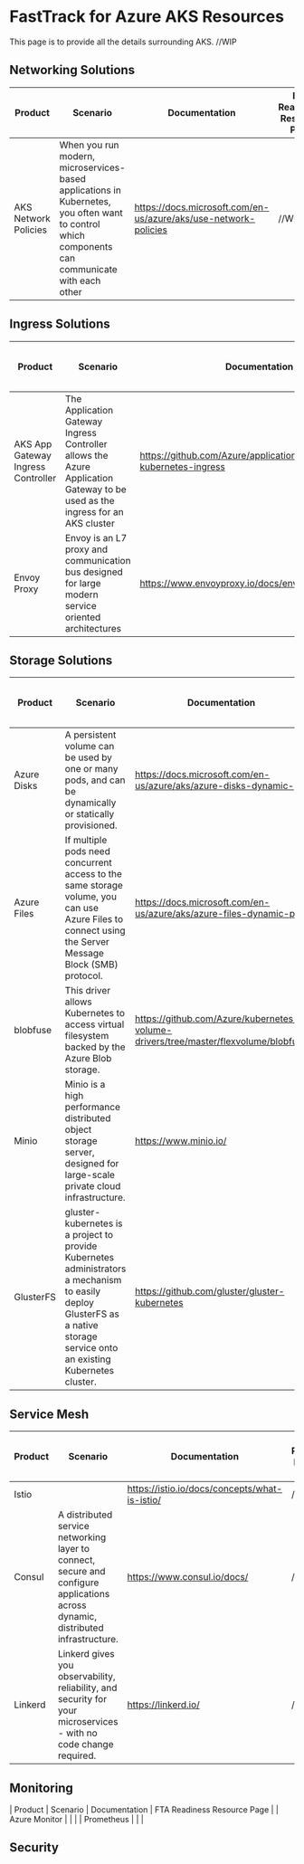 
# FastTrack for Azure AKS Resources 
This page is to provide all the details surrounding AKS. //WIP

## Networking Solutions
| Product | Scenario | Documentation | FTA Readiness Resource Page |
| ------------- | ------------- | ------------- | ------------- |
| AKS Network Policies | When you run modern, microservices-based applications in Kubernetes, you often want to control which components can communicate with each other | https://docs.microsoft.com/en-us/azure/aks/use-network-policies | //WIP |

## Ingress Solutions
| Product | Scenario | Documentation | FTA Readiness Resource Page |
| ------------- | ------------- | ------------- | ------------- |
| AKS App Gateway Ingress Controller | The Application Gateway Ingress Controller allows the Azure Application Gateway to be used as the ingress for an AKS cluster | https://github.com/Azure/application-gateway-kubernetes-ingress | //WIP |
| Envoy Proxy | Envoy is an L7 proxy and communication bus designed for large modern service oriented architectures | https://www.envoyproxy.io/docs/envoy/latest/intro/intro | //WIP |


## Storage Solutions
| Product | Scenario | Documentation | FTA Readiness Resource Page |
| ------------- | ------------- | ------------- | ------------- |
Azure Disks | A persistent volume can be used by one or many pods, and can be dynamically or statically provisioned. | https://docs.microsoft.com/en-us/azure/aks/azure-disks-dynamic-pv | //WIP |
Azure Files | If multiple pods need concurrent access to the same storage volume, you can use Azure Files to connect using the Server Message Block (SMB) protocol. | https://docs.microsoft.com/en-us/azure/aks/azure-files-dynamic-pv | //WIP |
blobfuse | This driver allows Kubernetes to access virtual filesystem backed by the Azure Blob storage. | https://github.com/Azure/kubernetes-volume-drivers/tree/master/flexvolume/blobfuse | //WIP |
Minio | Minio is a high performance distributed object storage server, designed for large-scale private cloud infrastructure. | https://www.minio.io/ | //WIP |
GlusterFS | gluster-kubernetes is a project to provide Kubernetes administrators a mechanism to easily deploy GlusterFS as a native storage service onto an existing Kubernetes cluster. | https://github.com/gluster/gluster-kubernetes | //WIP |

## Service Mesh
| Product | Scenario | Documentation | FTA Readiness Resource Page |
| ------------- | ------------- | ------------- | ------------- |
| Istio | | https://istio.io/docs/concepts/what-is-istio/ | //WIP |
| Consul | A distributed service networking layer to connect, secure and configure applications across dynamic, distributed infrastructure. | https://www.consul.io/docs/ | //WIP |
| Linkerd | Linkerd gives you observability, reliability, and security for your microservices - with no code change required. |  https://linkerd.io/  | //WIP |

## Monitoring
| Product | Scenario | Documentation | FTA Readiness Resource Page |
| Azure Monitor | | |
| Prometheus | | | 

## Security
